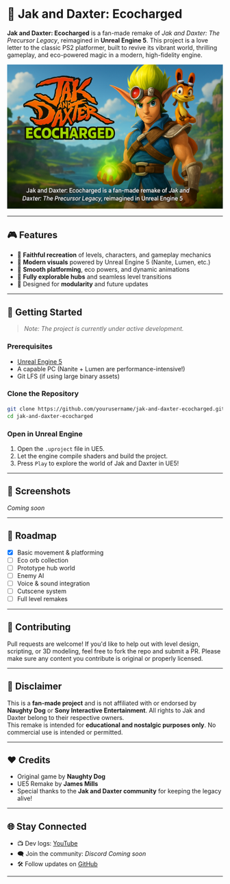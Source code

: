 # 🌟 Jak and Daxter: Ecocharged

**Jak and Daxter: Ecocharged** is a fan-made remake of *Jak and Daxter: The Precursor Legacy*, reimagined in **Unreal Engine 5**. This project is a love letter to the classic PS2 platformer, built to revive its vibrant world, thrilling gameplay, and eco-powered magic in a modern, high-fidelity engine.

![Ecocharged Banner](banner.png) <!-- Replace with your own image link -->

---

## 🎮 Features

- 🔹 **Faithful recreation** of levels, characters, and gameplay mechanics  
- 🔹 **Modern visuals** powered by Unreal Engine 5 (Nanite, Lumen, etc.)  
- 🔹 **Smooth platforming**, eco powers, and dynamic animations  
- 🔹 **Fully explorable hubs** and seamless level transitions  
- 🔹 Designed for **modularity** and future updates  

---

## 🚀 Getting Started

> _Note: The project is currently under active development._

### Prerequisites

- [Unreal Engine 5](https://www.unrealengine.com/en-US/unreal-engine-5)
- A capable PC (Nanite + Lumen are performance-intensive!)
- Git LFS (if using large binary assets)

### Clone the Repository

```bash
git clone https://github.com/yourusername/jak-and-daxter-ecocharged.git
cd jak-and-daxter-ecocharged
```

### Open in Unreal Engine

1. Open the `.uproject` file in UE5.
2. Let the engine compile shaders and build the project.
3. Press `Play` to explore the world of Jak and Daxter in UE5!

---

## 📸 Screenshots

_Coming soon_
<!-- Add screenshots or gifs of gameplay here -->
<!-- <p align="center">
  <img src="screenshot1.png" width="400"/>
  <img src="screenshot2.gif" width="400"/>
</p>-->

---

## 📅 Roadmap

- [x] Basic movement & platforming
- [ ] Eco orb collection
- [ ] Prototype hub world
- [ ] Enemy AI
- [ ] Voice & sound integration
- [ ] Cutscene system
- [ ] Full level remakes

---

## 🤝 Contributing

Pull requests are welcome! If you'd like to help out with level design, scripting, or 3D modeling, feel free to fork the repo and submit a PR. Please make sure any content you contribute is original or properly licensed.

---

## 📜 Disclaimer

This is a **fan-made project** and is not affiliated with or endorsed by **Naughty Dog** or **Sony Interactive Entertainment**. All rights to Jak and Daxter belong to their respective owners.  
This remake is intended for **educational and nostalgic purposes only**. No commercial use is intended or permitted.

---

## ❤️ Credits

- Original game by **Naughty Dog**
- UE5 Remake by **James Mills**
- Special thanks to the **Jak and Daxter community** for keeping the legacy alive!

---

## 🌐 Stay Connected

- 📺 Dev logs: [YouTube](https://www.youtube.com/@JamesMillsDeveloper) 
- 🗨️ Join the community: _Discord Coming soon_  
- 🛠️ Follow updates on [GitHub](https://github.com/yourusername/jak-and-daxter-ecocharged)

---
